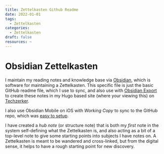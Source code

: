 ```yaml
---
title: Zettelkasten Github Readme
date: 2022-01-01
tags:
  - Zettelkasten
categories:
  - Zettelkasten
draft: false
resources: ~
---
```


# Obsidian Zettelkasten

I maintain my reading notes and knowledge base via [Obsidian](https://obsidian.md), which is software for maintaining a Zettelkasten. This specific file is just the basic GitHub readme file, which I use to sync, and also use with [Obsidian Export](https://github.com/zoni/obsidian-export) to create these notes in my Hugo based site (where your viewing this) on [Techzerker](https://techzerker.com). 

I also use Obsidian Mobile on iOS with *Working Copy* to sync to the GitHub repo, which was [easy to setup](https://ryan.himmelwright.net/post/obsidian-ios-setup/).

I have created a *hub note* (or structure note) that is both my *first* note in the system self-defining what the Zettelkasten is, and also acting as a bit of a top-level note to give some starting points into subjects I have notes on. A Zettelkasten is meant to be wandered and cross-linked, but from the digital sense, it helps to have a rough starting point for new discovery.
